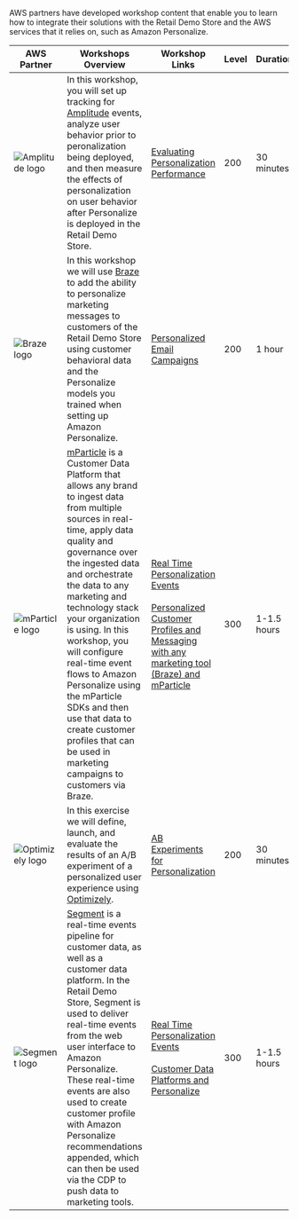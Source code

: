 AWS partners have developed workshop content that enable you to learn how to integrate their solutions with the Retail Demo Store and the AWS services that it relies on, such as Amazon Personalize.

AWS Partner | Workshops Overview | Workshop Links | Level | Duration
--- | --- | --- | --- | ---
![Amplitude logo](./assets/amplitude.svg) | In this workshop, you will set up tracking for [Amplitude](https://amplitude.com/) events, analyze user behavior prior to peronalization being deployed, and then measure the effects of personalization on user behavior after Personalize is deployed in the Retail Demo Store. | [Evaluating Personalization Performance](https://github.com/aws-samples/retail-demo-store/blob/master/workshop/3-Experimentation/3.5-Amplitude-Performance-Metrics.ipynb) | 200 | 30 minutes
![Braze logo](./assets/braze.svg) | In this workshop we will use [Braze](https://www.braze.com/) to add the ability to personalize marketing messages to customers of the Retail Demo Store using customer behavioral data and the Personalize models you trained when setting up Amazon Personalize. | [Personalized Email Campaigns](https://github.com/aws-samples/retail-demo-store/blob/master/workshop/4-Messaging/4.2-Braze.ipynb) | 200 | 1 hour
![mParticle logo](./assets/mparticle.svg) | [mParticle](https://mparticle.com/) is a Customer Data Platform that allows any brand to ingest data from multiple sources in real-time, apply data quality and governance over the ingested data and orchestrate the data to any marketing and technology stack your organization is using.  In this workshop, you will configure real-time event flows to Amazon Personalize using the mParticle SDKs and then use that data to create customer profiles that can be used in marketing campaigns to customers via Braze. | [Real Time Personalization Events](https://github.com/aws-samples/retail-demo-store/blob/master/workshop/1-Personalization/Lab-6-Real-time-events-mParticle.ipynb) <br/><br/> [Personalized Customer Profiles and Messaging with any marketing tool (Braze) and mParticle](https://github.com/aws-samples/retail-demo-store/blob/master/workshop/6-CustomerDataPlatforms/6.2-mParticle.ipynb) | 300 | 1-1.5 hours
![Optimizely logo](./assets/optimizely.svg) | In this exercise we will define, launch, and evaluate the results of an A/B experiment of a personalized user experience using [Optimizely](https://www.optimizely.com/). | [AB Experiments for Personalization](https://github.com/aws-samples/retail-demo-store/blob/master/workshop/3-Experimentation/3.6-Optimizely-AB-Experiment.ipynb) | 200 | 30 minutes
![Segment logo](./assets/segment.svg) | [Segment](https://segment.com/) is a real-time events pipeline for customer data, as well as a customer data platform.  In the Retail Demo Store, Segment is used to deliver real-time events from the web user interface to Amazon Personalize.  These real-time events are also used to create customer profile with Amazon Personalize recommendations appended, which can then be used via the CDP to push data to marketing tools. | [Real Time Personalization Events](https://github.com/aws-samples/retail-demo-store/blob/master/workshop/1-Personalization/Lab-5-Real-time-events-Segment.ipynb) <br/><br/> [Customer Data Platforms and Personalize](https://github.com/aws-samples/retail-demo-store/blob/master/workshop/6-CustomerDataPlatforms/6.1-Segment.ipynb) | 300 | 1-1.5 hours
